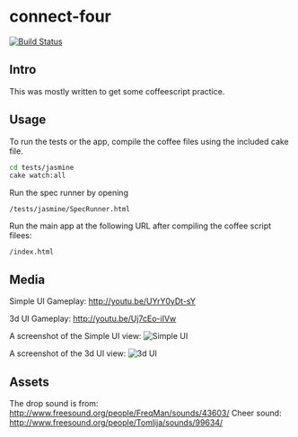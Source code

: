 connect-four
============

[![Build Status](https://travis-ci.org/jamiely/connect-four-coffeescript.svg?branch=master)](https://travis-ci.org/jamiely/connect-four-coffeescript)


Intro
-----

This was mostly written to get some coffeescript practice.

Usage
-----

To run the tests or the app, compile the coffee files using the included cake 
file. 

```bash
cd tests/jasmine
cake watch:all
```

Run the spec runner by opening

    /tests/jasmine/SpecRunner.html

Run the main app at the following URL after compiling the coffee script
filees:

    /index.html

Media
-----

Simple UI Gameplay: http://youtu.be/UYrY0yDt-sY

3d UI Gameplay: http://youtu.be/Uj7cEo-iIVw

A screenshot of the Simple UI view:
![Simple UI](connect-four-coffeescript/raw/master/img/ui_simple.png)

A screenshot of the 3d UI view:
![3d UI](connect-four-coffeescript/raw/master/img/ui_3d_csg.png)

Assets
------

The drop sound is from: http://www.freesound.org/people/FreqMan/sounds/43603/
Cheer sound: http://www.freesound.org/people/Tomlija/sounds/99634/


